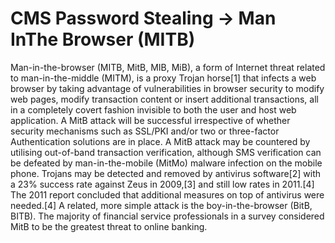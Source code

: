 # CMS Password Stealing -> Man InThe Browser (MITB)

Man-in-the-browser (MITB, MitB, MIB, MiB), a form of Internet threat related to man-in-the-middle (MITM), is a proxy Trojan horse[1] that infects a web browser by taking advantage of vulnerabilities in browser security to modify web pages, modify transaction content or insert additional transactions, all in a completely covert fashion invisible to both the user and host web application. A MitB attack will be successful irrespective of whether security mechanisms such as SSL/PKI and/or two or three-factor Authentication solutions are in place. A MitB attack may be countered by utilising out-of-band transaction verification, although SMS verification can be defeated by man-in-the-mobile (MitMo) malware infection on the mobile phone. Trojans may be detected and removed by antivirus software[2] with a 23% success rate against Zeus in 2009,[3] and still low rates in 2011.[4] The 2011 report concluded that additional measures on top of antivirus were needed.[4] A related, more simple attack is the boy-in-the-browser (BitB, BITB). The majority of financial service professionals in a survey considered MitB to be the greatest threat to online banking.
